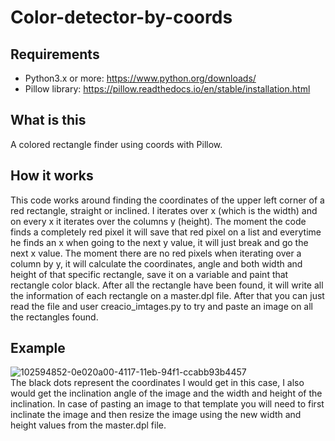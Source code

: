 # Color-detector-by-coords

## Requirements
- Python3.x or more: https://www.python.org/downloads/
- Pillow library: https://pillow.readthedocs.io/en/stable/installation.html

## What is this
A colored rectangle finder using coords with Pillow.

## How it works
This code works around finding the coordinates of the upper left corner of a red rectangle, straight or inclined.
I iterates over x (which is the width) and on every x it iterates over the columns y (height). The moment the code finds
a completely red pixel it will save that red pixel on a list and everytime he finds an x when going to the next y value,
it will just break and go the next x value. The moment there are no red pixels when iterating over a column by y, it will
calculate the coordinates, angle and both width and height of that specific rectangle, save it on a variable and paint
that rectangle color black. After all the rectangle have been found, it will write all the information of each rectangle on
a master.dpl file.
After that you can just read the file and user creacio_imtages.py to try and paste an image on all the rectangles found.

## Example
![102594852-0e020a00-4117-11eb-94f1-ccabb93b4457](https://user-images.githubusercontent.com/48527821/102651580-138a3f00-416d-11eb-864f-608bcd657da3.png)  
The black dots represent the coordinates I would get in this case, I also would get the inclination angle of the image
and the width and height of the inclination. In case of pasting an image to that template you will need to first inclinate
the image and then resize the image using the new width and height values from the master.dpl file.
